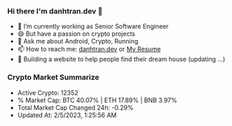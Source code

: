 ### Hi there I'm danhtran.dev 👋

- 🔭 I’m currently working as Senior Software Engineer
- 😄 But have a passion on crypto projects
- 💬 Ask me about Android, Crypto, Running 
- 📫 How to reach me: <a href="https://danhtran.dev" target="_blank">danhtran.dev</a> or <a href="Dan-Resume.pdf" target="_blank">My Resume</a>
- 🌱 Building a website to help people find their dream house (updating ...)

### Crypto Market Summarize
- Active Crypto: 12352
- % Market Cap: BTC 40.07% | ETH 17.89% | BNB 3.97%
- Total Market Cap Changed 24h: -0.29%
- Updated At: 2/5/2023, 1:25:56 AM
